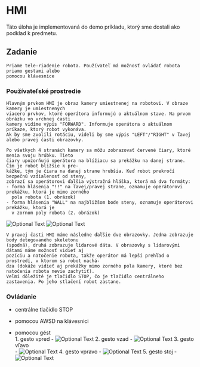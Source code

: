 # HMI #

Táto úloha je implementovaná do demo príkladu, ktorý sme dostali ako podklad k predmetu.

## Zadanie ##

    Priame tele-riadenie robota. Používateľ má možnosť ovládať robota priamo gestami alebo
    pomocou klávesnice

### Používateľské prostredie ###

    Hlavným prvkom HMI je obraz kamery umiestnenej na robotovi. V obraze kamery je umiestnených
    viacero prvkov, ktoré operátora informujú o aktuálnom stave. Na prvom obrázku vo vrchnej časti 
    kamery vidíme výpis "FORWARD". Informuje operátora o aktuálnom príkaze, ktorý robot vykonáva.
    Ak by sme zvolili rotáciu, videli by sme výpis "LEFT"/"RIGHT" v ľavej alebo pravej časti obrazovky.

    Po všetkych 4 stranách kamery sa môžu zobrazovať červené čiary, ktoré menia svoju hrúbku. Tieto
    čiary upozorňujú operátora na blížiacu sa prekážku na danej strane. Čím je robot bližšie k pre-
    kážke, tým je čiara na danej strane hrubšia. Keď robot prekročí bezpečnú vzdialenosť od steny,
    zobrazí sa operátorovi ďalšia výstražná hláška, ktorá má dva formáty:
    - forma hlásenia "!!" na ľavej/pravej strane, oznamuje operátorovi prekážku, ktorá je mimo zorného
      pola robota (1. obrázok)
    - forma hlásenia "WALL" na najbližšom bode steny, oznamuje operátorovi prekážku, ktorá je 
      v zornom poly robota (2. obrázok)

![Optional Text](images/HMI_1.png)
![Optional Text](images/HMI_2.png)

    V pravej časti HMI máme následne ďaľšie dve obrazovky. Jedna zobrazuje body detegovaného skeletonu
    (spodná), druhá zobrazuje lidarové dáta. V obrazovky s lidarovými dátami máme možnosť vidieť aj 
    pozíciu a natočenie robota, takže operátor má lepší prehľad o prostredí, v ktorom sa robot nachá-
    dza (dokáže vidieť aj prekážky mimo zorného pola kamery, ktoré bez natočenia robota nevie zachytiť).
    Veľmi dôležité je tlačidlo STOP, čo je tlačidlo centrálneho zastavenia. Po jeho stlačení robot zastane.

### Ovládanie ###

- centrálne tlačidlo STOP

- pomocou AWSD na klávesnici

- pomocou gést\
        1. gesto vpred
        - ![Optional Text](images/gesto_vpred.jpg)
        2. gesto vzad
        - ![Optional Text](images/gesto_vzad.jpg)
        3. gesto vľavo  
        - ![Optional Text](images/gesto_vpravo.jpg)
        4. gesto vpravo
        - ![Optional Text](images/gesto_vlavo.jpg)
        5. gesto stoj
        - ![Optional Text](images/gesto_stoj.jpg)

    
